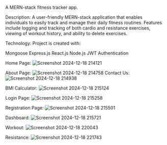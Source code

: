 A MERN-stack fitness tracker app.

Description:
A user-friendly MERN-stack application that enables individuals to easily track and manage their daily fitness routines. Features include logging and tracking of both cardio and resistance exercises, viewing of workout history, and ability to delete exercises.


Technology:
Project is created with:

Mongoose
Express.js
React.js
Node.js
JWT Authentication


Home Page:
![Screenshot 2024-12-18 214121](https://github.com/user-attachments/assets/93f24e96-68ae-49be-92e5-63b302ac78f7)

About Page:
![Screenshot 2024-12-18 214758](https://github.com/user-attachments/assets/c3b6c37f-c540-4d80-96b5-e061e5ff8c01)
Contact Us:
![Screenshot 2024-12-18 214938](https://github.com/user-attachments/assets/2a3266e2-7863-4998-93ef-a2d1238134ca)

BMI Calculator:
![Screenshot 2024-12-18 215124](https://github.com/user-attachments/assets/544427d6-6f3c-4661-badc-63667d5a4c0b)

Login Page:
![Screenshot 2024-12-18 215258](https://github.com/user-attachments/assets/a0b39e49-d7cf-4d7a-be52-4bbd8805d571)

Registration Page:
![Screenshot 2024-12-18 215501](https://github.com/user-attachments/assets/ad7d8a2a-9daa-41d2-8fd0-4683199a6d54)

Dashboard:
![Screenshot 2024-12-18 215721](https://github.com/user-attachments/assets/69b30268-88eb-41e4-b806-79b5c5dcf4bb)

Workout:
![Screenshot 2024-12-18 220043](https://github.com/user-attachments/assets/9cb7a81c-2fdb-4aa1-be6a-4a00eac2632b)

Resistance:
![Screenshot 2024-12-18 221743](https://github.com/user-attachments/assets/ee4fa371-31f5-4338-8db4-147f0c850555)



